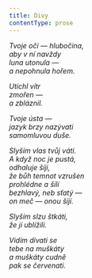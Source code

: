 ```yaml
---
title: Divy
contentType: prose
---
```


<section>

_Tvoje oči — hlubočina,  
aby v ní navždy  
luna utonula —  
a nepohnula hořem._

</section>

<section>

_Utichl vítr  
zmořen —  
a zbláznil._

</section>

<section>

_Tvoje ústa —  
jazyk brzy nazývati  
samomluvou duše._

</section>

<section>

_Slyším vlas tvůj váti.  
A když noc je pustá,  
odhaluje šíji,  
že bůh temnot vzrušen  
prohlédne a šílí  
bezhlavý, neb sťatý —  
on meč — onou šíjí._

</section>

<section>

_Slyším slzu štkáti,  
že jí ublížili._

</section>

<section>

_Vidím dívati se  
tebe na muškáty  
a muškáty cudně  
pak se červenati._

</section>
